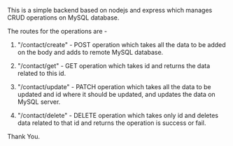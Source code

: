 This is a simple backend based on nodejs and express which manages CRUD operations on MySQL database.

The routes for the operations are - 

  1) "/contact/create" - POST operation which takes all the data to be added on the body and adds to remote MySQL database.

  2) "/contact/get" - GET operation which takes id and returns the data related to this id.

  3) "/contact/update" - PATCH operation which takes all the data to be updated and id where it should be updated, and updates the data on MySQL server.

  4) "/contact/delete" - DELETE operation which takes only id and deletes data related to that id and returns the operation is success or fail.

Thank You.
